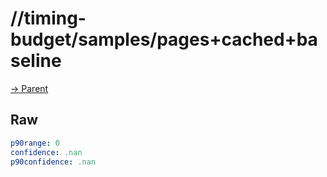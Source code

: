 
# //timing-budget/samples/pages+cached+baseline

[→ Parent](../..)


## Raw


```yaml
p90range: 0
confidence: .nan
p90confidence: .nan

```

